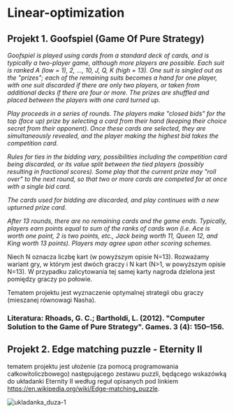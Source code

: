 # Linear-optimization

## Projekt 1. Goofspiel (Game Of Pure Strategy)

_Goofspiel is played using cards from a standard deck of cards, and is typically a two-player game, although more players are possible. Each suit is ranked A (low = 1), 2, ..., 10, J, Q, K (high = 13). One suit is singled out as the "prizes"; each of the remaining suits becomes a hand for one player, with one suit discarded if there are only two players, or taken from additional decks if there are four or more. The prizes are shuffled and placed between the players with one card turned up._

_Play proceeds in a series of rounds. The players make "closed bids" for the top (face up) prize by selecting a card from their hand (keeping their choice secret from their opponent). Once these cards are selected, they are simultaneously revealed, and the player making the highest bid takes the competition card._

_Rules for ties in the bidding vary, possibilities including the competition card being discarded, or its value split between the tied players (possibly resulting in fractional scores). Some play that the current prize may "roll over" to the next round, so that two or more cards are competed for at once with a single bid card._

_The cards used for bidding are discarded, and play continues with a new upturned prize card._

_After 13 rounds, there are no remaining cards and the game ends. Typically, players earn points equal to sum of the ranks of cards won (i.e. Ace is worth one point, 2 is two points, etc., Jack being worth 11, Queen 12, and King worth 13 points). Players may agree upon other scoring schemes._

Niech N oznacza liczbę kart (w powyższym opisie N=13). Rozważamy wariant gry, w którym jest dwóch graczy i N kart (N>1, w powyższym opisie N=13). W przypadku zalicytowania tej samej karty nagroda dzielona jest pomiędzy graczy po połowie.

Tematem projektu jest wyznaczenie optymalnej strategii obu graczy (mieszanej równowagi Nasha).

### Literatura: Rhoads, G. C.; Bartholdi, L. (2012). "Computer Solution to the Game of Pure Strategy". Games. 3 (4): 150–156.

## Projekt 2. Edge matching puzzle - Eternity II

tematem projektu jest ułożenie (za pomocą programowania całkowitoliczbowego) następującego zestawu puzzli, będącego wskazówką do układanki Eternity II według reguł opisanych pod linkiem https://en.wikipedia.org/wiki/Edge-matching_puzzle.

![ukladanka_duza-1](https://github.com/MateuszZacharecki/Linear-optimization-Spring-2023/assets/121680361/2fcdfc2b-ef98-4e73-8a1a-05acd511a66a)
